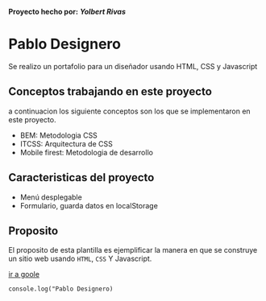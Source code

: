 **Proyecto hecho por:**
***Yolbert Rivas***
# Pablo Designero
Se realizo un portafolio para un diseñador usando HTML, CSS y Javascript

## Conceptos trabajando en este proyecto 
a continuacion los siguiente conceptos son los que se implementaron en este proyecto.

- BEM: Metodologia CSS
- ITCSS: Arquitectura de CSS
- Mobile firest: Metodologia de desarrollo
  

## Caracteristicas del proyecto 

- Menú desplegable 
- Formulario, guarda datos en localStorage 

## Proposito 

El proposito de esta plantilla es ejemplificar la manera en que se construye un sitio web usando `HTML`, `CSS` Y Javascript.

[ir a goole](http://google.com)

```
console.log("Pablo Designero)

```